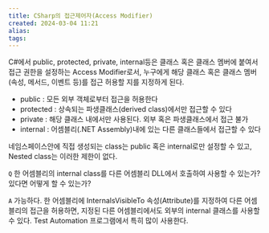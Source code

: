 ```yaml
---
title: CSharp의 접근제어자(Access Modifier)
created: 2024-03-04 11:21
alias:
tags:
---
```

C#에서 public, protected, private, internal등은 클래스 혹은 클래스 멤버에 붙여서 접근 권한을 설정하는 Access Modifier로서, 누구에게 해당 클래스 혹은 클래스 멤버(속성, 메서드, 이벤트 등)를 접근 허용할 지를 지정하게 된다.

- public : 모든 외부 객체로부터 접근을 허용한다
- protected : 상속되는 파생클래스(derived class)에서만 접근할 수 있다
- private : 해당 클래스 내에서만 사용된다. 외부 혹은 파생클래스에서 접근 불가
- internal : 어셈블리(.NET Assembly)내에 있는 다른 클래스들에서 접근할 수 있다

네임스페이스안에 직접 생성되는 class는 public 혹은 internal로만 설정할 수 있고, Nested class는 이러한 제한이 없다.

`Q` 한 어셈블리의 internal class를 다른 어셈블리 DLL에서 호출하여 사용할 수 있는가? 있다면 어떻게 할 수 있는가?

`A` 가능하다. 한 어셈블리에 InternalsVisibleTo 속성(Attribute)를 지정하여 다른 어셈블리의 접근을 허용하면, 지정된 다른 어셈블리에서도 외부의 internal 클래스를 사용할 수 있다. Test Automation 프로그램에서 특히 많이 사용한다.


